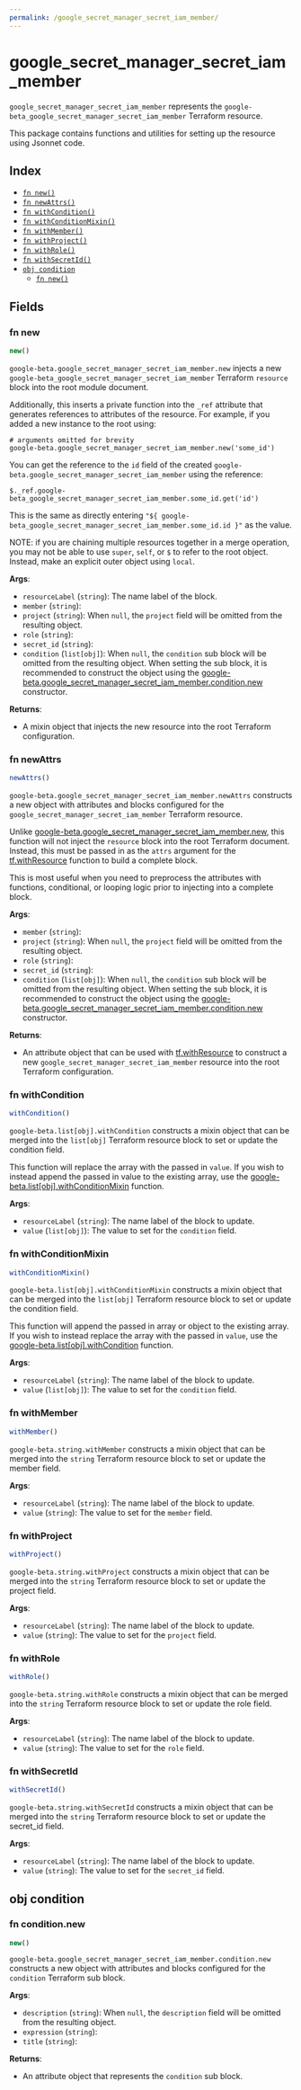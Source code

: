 ```yaml
---
permalink: /google_secret_manager_secret_iam_member/
---
```


# google_secret_manager_secret_iam_member

`google_secret_manager_secret_iam_member` represents the `google-beta_google_secret_manager_secret_iam_member` Terraform resource.



This package contains functions and utilities for setting up the resource using Jsonnet code.


## Index

* [`fn new()`](#fn-new)
* [`fn newAttrs()`](#fn-newattrs)
* [`fn withCondition()`](#fn-withcondition)
* [`fn withConditionMixin()`](#fn-withconditionmixin)
* [`fn withMember()`](#fn-withmember)
* [`fn withProject()`](#fn-withproject)
* [`fn withRole()`](#fn-withrole)
* [`fn withSecretId()`](#fn-withsecretid)
* [`obj condition`](#obj-condition)
  * [`fn new()`](#fn-conditionnew)

## Fields

### fn new

```ts
new()
```


`google-beta.google_secret_manager_secret_iam_member.new` injects a new `google-beta_google_secret_manager_secret_iam_member` Terraform `resource`
block into the root module document.

Additionally, this inserts a private function into the `_ref` attribute that generates references to attributes of the
resource. For example, if you added a new instance to the root using:

    # arguments omitted for brevity
    google-beta.google_secret_manager_secret_iam_member.new('some_id')

You can get the reference to the `id` field of the created `google-beta.google_secret_manager_secret_iam_member` using the reference:

    $._ref.google-beta_google_secret_manager_secret_iam_member.some_id.get('id')

This is the same as directly entering `"${ google-beta_google_secret_manager_secret_iam_member.some_id.id }"` as the value.

NOTE: if you are chaining multiple resources together in a merge operation, you may not be able to use `super`, `self`,
or `$` to refer to the root object. Instead, make an explicit outer object using `local`.

**Args**:
  - `resourceLabel` (`string`): The name label of the block.
  - `member` (`string`): 
  - `project` (`string`):  When `null`, the `project` field will be omitted from the resulting object.
  - `role` (`string`): 
  - `secret_id` (`string`): 
  - `condition` (`list[obj]`):  When `null`, the `condition` sub block will be omitted from the resulting object. When setting the sub block, it is recommended to construct the object using the [google-beta.google_secret_manager_secret_iam_member.condition.new](#fn-conditionnew) constructor.

**Returns**:
- A mixin object that injects the new resource into the root Terraform configuration.


### fn newAttrs

```ts
newAttrs()
```


`google-beta.google_secret_manager_secret_iam_member.newAttrs` constructs a new object with attributes and blocks configured for the `google_secret_manager_secret_iam_member`
Terraform resource.

Unlike [google-beta.google_secret_manager_secret_iam_member.new](#fn-new), this function will not inject the `resource`
block into the root Terraform document. Instead, this must be passed in as the `attrs` argument for the
[tf.withResource](https://github.com/tf-libsonnet/core/tree/main/docs#fn-withresource) function to build a complete block.

This is most useful when you need to preprocess the attributes with functions, conditional, or looping logic prior to
injecting into a complete block.

**Args**:
  - `member` (`string`): 
  - `project` (`string`):  When `null`, the `project` field will be omitted from the resulting object.
  - `role` (`string`): 
  - `secret_id` (`string`): 
  - `condition` (`list[obj]`):  When `null`, the `condition` sub block will be omitted from the resulting object. When setting the sub block, it is recommended to construct the object using the [google-beta.google_secret_manager_secret_iam_member.condition.new](#fn-conditionnew) constructor.

**Returns**:
  - An attribute object that can be used with [tf.withResource](https://github.com/tf-libsonnet/core/tree/main/docs#fn-withresource) to construct a new `google_secret_manager_secret_iam_member` resource into the root Terraform configuration.


### fn withCondition

```ts
withCondition()
```

`google-beta.list[obj].withCondition` constructs a mixin object that can be merged into the `list[obj]`
Terraform resource block to set or update the condition field.

This function will replace the array with the passed in `value`. If you wish to instead append the
passed in value to the existing array, use the [google-beta.list[obj].withConditionMixin](TODO) function.


**Args**:
  - `resourceLabel` (`string`): The name label of the block to update.
  - `value` (`list[obj]`): The value to set for the `condition` field.


### fn withConditionMixin

```ts
withConditionMixin()
```

`google-beta.list[obj].withConditionMixin` constructs a mixin object that can be merged into the `list[obj]`
Terraform resource block to set or update the condition field.

This function will append the passed in array or object to the existing array. If you wish
to instead replace the array with the passed in `value`, use the [google-beta.list[obj].withCondition](TODO)
function.


**Args**:
  - `resourceLabel` (`string`): The name label of the block to update.
  - `value` (`list[obj]`): The value to set for the `condition` field.


### fn withMember

```ts
withMember()
```

`google-beta.string.withMember` constructs a mixin object that can be merged into the `string`
Terraform resource block to set or update the member field.



**Args**:
  - `resourceLabel` (`string`): The name label of the block to update.
  - `value` (`string`): The value to set for the `member` field.


### fn withProject

```ts
withProject()
```

`google-beta.string.withProject` constructs a mixin object that can be merged into the `string`
Terraform resource block to set or update the project field.



**Args**:
  - `resourceLabel` (`string`): The name label of the block to update.
  - `value` (`string`): The value to set for the `project` field.


### fn withRole

```ts
withRole()
```

`google-beta.string.withRole` constructs a mixin object that can be merged into the `string`
Terraform resource block to set or update the role field.



**Args**:
  - `resourceLabel` (`string`): The name label of the block to update.
  - `value` (`string`): The value to set for the `role` field.


### fn withSecretId

```ts
withSecretId()
```

`google-beta.string.withSecretId` constructs a mixin object that can be merged into the `string`
Terraform resource block to set or update the secret_id field.



**Args**:
  - `resourceLabel` (`string`): The name label of the block to update.
  - `value` (`string`): The value to set for the `secret_id` field.


## obj condition



### fn condition.new

```ts
new()
```


`google-beta.google_secret_manager_secret_iam_member.condition.new` constructs a new object with attributes and blocks configured for the `condition`
Terraform sub block.



**Args**:
  - `description` (`string`):  When `null`, the `description` field will be omitted from the resulting object.
  - `expression` (`string`): 
  - `title` (`string`): 

**Returns**:
  - An attribute object that represents the `condition` sub block.

